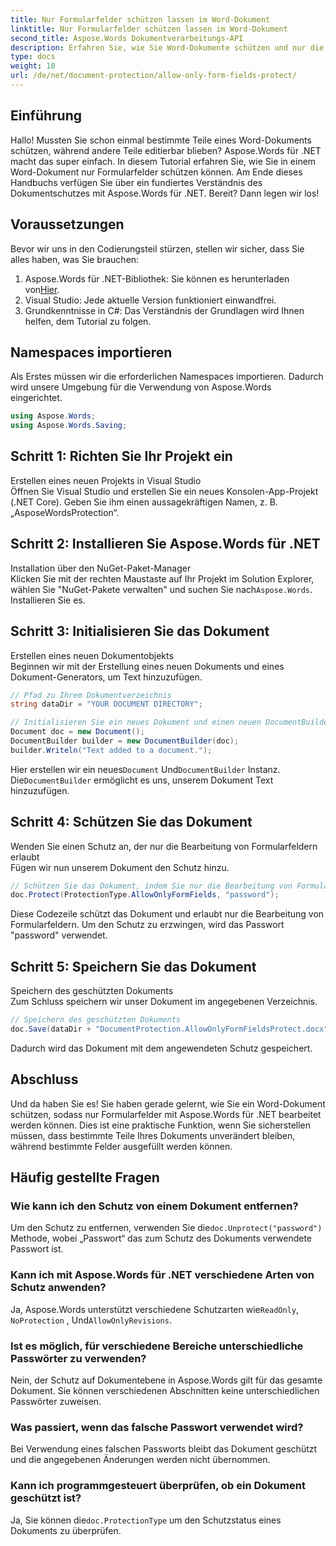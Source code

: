 ```yaml
---
title: Nur Formularfelder schützen lassen im Word-Dokument
linktitle: Nur Formularfelder schützen lassen im Word-Dokument
second_title: Aspose.Words Dokumentverarbeitungs-API
description: Erfahren Sie, wie Sie Word-Dokumente schützen und nur die Bearbeitung von Formularfeldern mit Aspose.Words für .NET zulassen. Folgen Sie unserer Anleitung, um sicherzustellen, dass Ihre Dokumente sicher und leicht bearbeitbar sind.
type: docs
weight: 10
url: /de/net/document-protection/allow-only-form-fields-protect/
---
```

## Einführung

Hallo! Mussten Sie schon einmal bestimmte Teile eines Word-Dokuments schützen, während andere Teile editierbar blieben? Aspose.Words für .NET macht das super einfach. In diesem Tutorial erfahren Sie, wie Sie in einem Word-Dokument nur Formularfelder schützen können. Am Ende dieses Handbuchs verfügen Sie über ein fundiertes Verständnis des Dokumentschutzes mit Aspose.Words für .NET. Bereit? Dann legen wir los!

## Voraussetzungen

Bevor wir uns in den Codierungsteil stürzen, stellen wir sicher, dass Sie alles haben, was Sie brauchen:

1.  Aspose.Words für .NET-Bibliothek: Sie können es herunterladen von[Hier](https://releases.aspose.com/words/net/).
2. Visual Studio: Jede aktuelle Version funktioniert einwandfrei.
3. Grundkenntnisse in C#: Das Verständnis der Grundlagen wird Ihnen helfen, dem Tutorial zu folgen.

## Namespaces importieren

Als Erstes müssen wir die erforderlichen Namespaces importieren. Dadurch wird unsere Umgebung für die Verwendung von Aspose.Words eingerichtet.

```csharp
using Aspose.Words;
using Aspose.Words.Saving;
```

## Schritt 1: Richten Sie Ihr Projekt ein

Erstellen eines neuen Projekts in Visual Studio  
Öffnen Sie Visual Studio und erstellen Sie ein neues Konsolen-App-Projekt (.NET Core). Geben Sie ihm einen aussagekräftigen Namen, z. B. „AsposeWordsProtection“.

## Schritt 2: Installieren Sie Aspose.Words für .NET

Installation über den NuGet-Paket-Manager  
Klicken Sie mit der rechten Maustaste auf Ihr Projekt im Solution Explorer, wählen Sie "NuGet-Pakete verwalten" und suchen Sie nach`Aspose.Words`. Installieren Sie es.

## Schritt 3: Initialisieren Sie das Dokument

Erstellen eines neuen Dokumentobjekts  
Beginnen wir mit der Erstellung eines neuen Dokuments und eines Dokument-Generators, um Text hinzuzufügen.

```csharp
// Pfad zu Ihrem Dokumentverzeichnis
string dataDir = "YOUR DOCUMENT DIRECTORY";

// Initialisieren Sie ein neues Dokument und einen neuen DocumentBuilder
Document doc = new Document();
DocumentBuilder builder = new DocumentBuilder(doc);
builder.Writeln("Text added to a document.");
```

 Hier erstellen wir ein neues`Document` Und`DocumentBuilder` Instanz. Die`DocumentBuilder` ermöglicht es uns, unserem Dokument Text hinzuzufügen.

## Schritt 4: Schützen Sie das Dokument

Wenden Sie einen Schutz an, der nur die Bearbeitung von Formularfeldern erlaubt  
Fügen wir nun unserem Dokument den Schutz hinzu.

```csharp
// Schützen Sie das Dokument, indem Sie nur die Bearbeitung von Formularfeldern zulassen.
doc.Protect(ProtectionType.AllowOnlyFormFields, "password");
```

Diese Codezeile schützt das Dokument und erlaubt nur die Bearbeitung von Formularfeldern. Um den Schutz zu erzwingen, wird das Passwort "password" verwendet.

## Schritt 5: Speichern Sie das Dokument

Speichern des geschützten Dokuments  
Zum Schluss speichern wir unser Dokument im angegebenen Verzeichnis.

```csharp
// Speichern des geschützten Dokuments
doc.Save(dataDir + "DocumentProtection.AllowOnlyFormFieldsProtect.docx");
```

Dadurch wird das Dokument mit dem angewendeten Schutz gespeichert.

## Abschluss

Und da haben Sie es! Sie haben gerade gelernt, wie Sie ein Word-Dokument schützen, sodass nur Formularfelder mit Aspose.Words für .NET bearbeitet werden können. Dies ist eine praktische Funktion, wenn Sie sicherstellen müssen, dass bestimmte Teile Ihres Dokuments unverändert bleiben, während bestimmte Felder ausgefüllt werden können.

## Häufig gestellte Fragen

###	 Wie kann ich den Schutz von einem Dokument entfernen?  
 Um den Schutz zu entfernen, verwenden Sie die`doc.Unprotect("password")` Methode, wobei „Passwort“ das zum Schutz des Dokuments verwendete Passwort ist.

###	 Kann ich mit Aspose.Words für .NET verschiedene Arten von Schutz anwenden?  
 Ja, Aspose.Words unterstützt verschiedene Schutzarten wie`ReadOnly`, `NoProtection` , Und`AllowOnlyRevisions`.

###	 Ist es möglich, für verschiedene Bereiche unterschiedliche Passwörter zu verwenden?  
Nein, der Schutz auf Dokumentebene in Aspose.Words gilt für das gesamte Dokument. Sie können verschiedenen Abschnitten keine unterschiedlichen Passwörter zuweisen.

###	 Was passiert, wenn das falsche Passwort verwendet wird?  
Bei Verwendung eines falschen Passworts bleibt das Dokument geschützt und die angegebenen Änderungen werden nicht übernommen.

###	 Kann ich programmgesteuert überprüfen, ob ein Dokument geschützt ist?  
 Ja, Sie können die`doc.ProtectionType` um den Schutzstatus eines Dokuments zu überprüfen.
